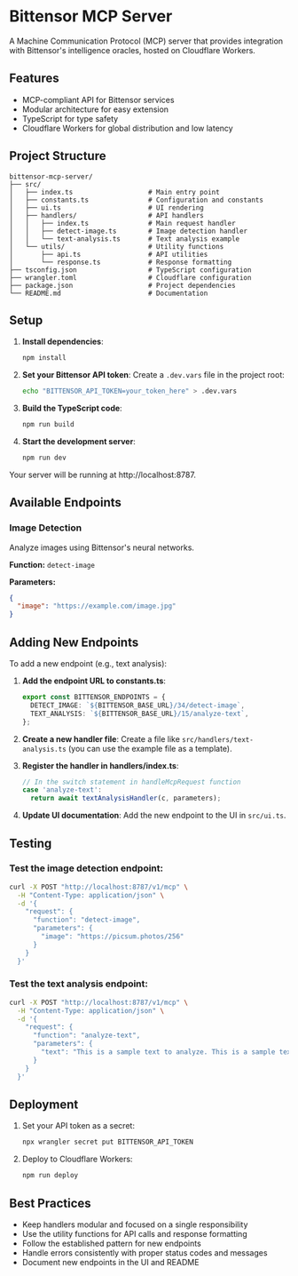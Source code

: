 # Bittensor MCP Server

A Machine Communication Protocol (MCP) server that provides integration with Bittensor's intelligence oracles, hosted on Cloudflare Workers.

## Features

- MCP-compliant API for Bittensor services
- Modular architecture for easy extension
- TypeScript for type safety
- Cloudflare Workers for global distribution and low latency

## Project Structure

```
bittensor-mcp-server/
├── src/
│   ├── index.ts                   # Main entry point
│   ├── constants.ts               # Configuration and constants
│   ├── ui.ts                      # UI rendering
│   ├── handlers/                  # API handlers
│   │   ├── index.ts               # Main request handler
│   │   ├── detect-image.ts        # Image detection handler
│   │   └── text-analysis.ts       # Text analysis example
│   └── utils/                     # Utility functions
│       ├── api.ts                 # API utilities
│       └── response.ts            # Response formatting
├── tsconfig.json                  # TypeScript configuration
├── wrangler.toml                  # Cloudflare configuration
├── package.json                   # Project dependencies
└── README.md                      # Documentation
```

## Setup

1. **Install dependencies**:

   ```bash
   npm install
   ```

2. **Set your Bittensor API token**:
   Create a `.dev.vars` file in the project root:

   ```bash
   echo "BITTENSOR_API_TOKEN=your_token_here" > .dev.vars
   ```

3. **Build the TypeScript code**:

   ```bash
   npm run build
   ```

4. **Start the development server**:
   ```bash
   npm run dev
   ```

Your server will be running at http://localhost:8787.

## Available Endpoints

### Image Detection

Analyze images using Bittensor's neural networks.

**Function:** `detect-image`

**Parameters:**

```json
{
  "image": "https://example.com/image.jpg"
}
```

## Adding New Endpoints

To add a new endpoint (e.g., text analysis):

1. **Add the endpoint URL to constants.ts**:

   ```typescript
   export const BITTENSOR_ENDPOINTS = {
     DETECT_IMAGE: `${BITTENSOR_BASE_URL}/34/detect-image`,
     TEXT_ANALYSIS: `${BITTENSOR_BASE_URL}/15/analyze-text`,
   };
   ```

2. **Create a new handler file**:
   Create a file like `src/handlers/text-analysis.ts` (you can use the example file as a template).

3. **Register the handler in handlers/index.ts**:

   ```typescript
   // In the switch statement in handleMcpRequest function
   case 'analyze-text':
     return await textAnalysisHandler(c, parameters);
   ```

4. **Update UI documentation**:
   Add the new endpoint to the UI in `src/ui.ts`.

## Testing

### Test the image detection endpoint:

```bash
curl -X POST "http://localhost:8787/v1/mcp" \
  -H "Content-Type: application/json" \
  -d '{
    "request": {
      "function": "detect-image",
      "parameters": {
        "image": "https://picsum.photos/256"
      }
    }
  }'
```

### Test the text analysis endpoint:

```bash
curl -X POST "http://localhost:8787/v1/mcp" \
  -H "Content-Type: application/json" \
  -d '{
    "request": {
      "function": "analyze-text",
      "parameters": {
        "text": "This is a sample text to analyze. This is a sample text to analyze."
      }
    }
  }'
```

## Deployment

1. Set your API token as a secret:

   ```bash
   npx wrangler secret put BITTENSOR_API_TOKEN
   ```

2. Deploy to Cloudflare Workers:
   ```bash
   npm run deploy
   ```

## Best Practices

- Keep handlers modular and focused on a single responsibility
- Use the utility functions for API calls and response formatting
- Follow the established pattern for new endpoints
- Handle errors consistently with proper status codes and messages
- Document new endpoints in the UI and README
